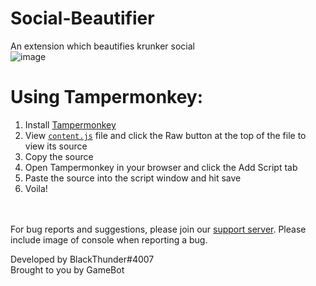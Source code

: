 # Social-Beautifier
An extension which beautifies krunker social</br>
![image](https://user-images.githubusercontent.com/76865811/116400877-ff093200-a843-11eb-8c8e-3804cc1687f8.png)

# Using Tampermonkey:
1. Install [Tampermonkey](https://www.tampermonkey.net/)
2. View [`content.js`](https://raw.githubusercontent.com/Gamebot-site/Social-Beautifier/main/content.js) file and click the Raw button at the top of the file to view its source
3. Copy the source
4. Open Tampermonkey in your browser and click the Add Script tab 
5. Paste the source into the script window and hit save
6. Voila!

</br></br>
For bug reports and suggestions, please join our [support server](https://discord.gg/gamebot). Please include image of console when reporting a bug.

Developed by BlackThunder#4007</br>
Brought to you by GameBot
